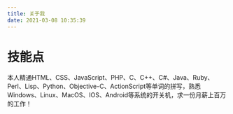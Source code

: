 ```yaml
---
title: 关于我
date: 2021-03-08 10:35:39
---
```


# 技能点
本人精通HTML、CSS、JavaScript、PHP、C、C++、C#、Java、Ruby、Perl、Lisp、Python、Objective-C、ActionScript等单词的拼写，熟悉Windows、Linux、MacOS、IOS、Android等系统的开关机，求一份月薪上百万的工作！